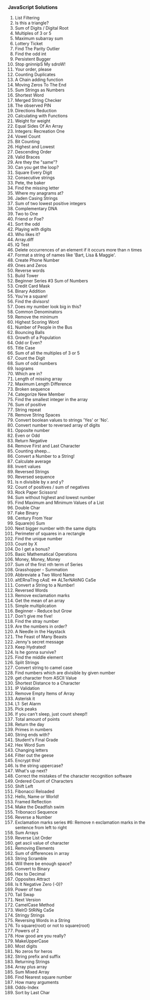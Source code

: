 ### JavaScript Solutions
1. List Filtering
2. Is this a triangle?
3. Sum of Digits / Digital Root
4. Multiples of 3 or 5
5. Maximum subarray sum
6. Lottery Ticket
7. Find The Parity Outlier
8. Find the odd int
9. Persistent Bugger
10. Stop gninnipS My sdroW!
11. Your order, please
12. Counting Duplicates
13. A Chain adding function
14. Moving Zeros To The End
15. Sum Strings as Numbers
16. Shortest Word
17. Merged String Checker
18. The observed PIN
19. Directions Reduction
20. Calculating with Functions
21. Weight for weight
22. Equal Sides Of An Array
23. Integers: Recreation One
24. Vowel Count
25. Bit Counting
26. Highest and Lowest
27. Descending Order
28. Valid Braces
29. Are they the "same"?
30. Can you get the loop?
31. Square Every Digit
32. Consecutive strings
33. Pete, the baker
34. Find the missing letter
35. Where my anagrams at?
36. Jaden Casing Strings
37. Sum of two lowest positive integers
38. Complementary DNA
39. Two to One
40. Friend or Foe?
41. Sort the odd
42. Playing with digits
43. Who likes it?
44. Array.diff
45. IQ Test
46. Delete occurrences of an element if it occurs more than n times
47. Format a string of names like 'Bart, Lisa & Maggie'.
48. Create Phone Number
49. Ones and Zeros
50. Reverse words
51. Build Tower
52. Beginner Series #3 Sum of Numbers
53. Credit Card Mask
54. Binary Addition
55. You're a square!
56. Find the divisors!
57. Does my number look big in this?
58. Common Denominators
59. Remove the minimum
60. Highest Scoring Word
61. Number of People in the Bus
62. Bouncing Balls
63. Growth of a Population
64. Odd or Even?
65. Title Case
66. Sum of all the multiples of 3 or 5
67. Count the Digit
68. Sum of odd numbers
69. Isograms
70. Which are in?
71. Length of missing array
72. Maximum Length Difference
73. Broken sequence
74. Categorize New Member
75. Find the smallest integer in the array
76. Sum of positive
77. String repeat
78. Remove String Spaces
79. Convert boolean values to strings 'Yes' or 'No'.
80. Convert number to reversed array of digits
81. Opposite number
82. Even or Odd
83. Return Negative
84. Remove First and Last Character
85. Counting sheep...
86. Convert a Number to a String!
87. Calculate average
88. Invert values
89. Reversed Strings
90. Reversed sequence
91. Is n divisible by x and y?
92. Count of positives / sum of negatives
93. Rock Paper Scissors!
94. Sum without highest and lowest number
95. Find Maximum and Minimum Values of a List
96. Double Char
97. Fake Binary
98. Century From Year
99. Square(n) Sum
100. Next bigger number with the same digits
101. Perimeter of squares in a rectangle
102. Find the unique number
103. Count by X
104. Do I get a bonus?
105. Basic Mathematical Operations
106. Money, Money, Money
107. Sum of the first nth term of Series
108. Grasshopper - Summation
109. Abbreviate a Two Word Name
110. altERnaTIng cAsE <=> ALTerNAtiNG CaSe
111. Convert a String to a Number!
112. Reversed Words
113. Remove exclamation marks
114. Get the mean of an array
115. Simple multiplication
116. Beginner - Reduce but Grow
117. Don't give me five!
118. Find the stray number
119. Are the numbers in order?
120. A Needle in the Haystack
121. The Feast of Many Beasts
122. Jenny's secret message
123. Keep Hydrated!
124. Is he gonna survive?
125. Find the middle element
126. Split Strings
127. Convert string to camel case
128. Find numbers which are divisible by given number
129. get character from ASCII Value
130. Shortest Distance to a Character
131. IP Validation
132. Remove Empty Items of Array
133. Asterisk it
134. L1: Set Alarm
135. Pick peaks
136. If you can't sleep, just count sheep!!
137. Total amount of points
138. Return the day
139. Primes in numbers
140. String ends with?
141. Student's Final Grade
142. Hex Word Sum
143. Changing letters
144. Filter out the geese
145. Encrypt this!
146. Is the string uppercase?
147. What's up next?
148. Correct the mistakes of the character recognition software
149. Ordered Count of Characters
150. Shift Left
151. Fibonacci Reloaded
152. Hello, Name or World!
153. Framed Reflection
154. Make the Deadfish swim
155. Tribonacci Sequence
156. Reverse a Number
157. Exclamation marks series #6: Remove n exclamation marks in the sentence from left to right
158. Sum Arrays
159. Reverse List Order
160. get ascii value of character
161. Removing Elements
162. Sum of differences in array
163. String Scramble
164. Will there be enough space?
165. Convert to Binary
166. Hex to Decimal
167. Opposites Attract
168. Is It Negative Zero (-0)?
169. Power of two
170. Tail Swap
171. Next Version
172. CamelCase Method
173. WeIrD StRiNg CaSe
174. Stringy Strings
175. Reversing Words in a String
176. To square(root) or not to square(root)
177. Powers of 2
178. How good are you really?
179. MakeUpperCase
180. Most digits
181. No zeros for heros
182. String prefix and suffix
183. Returning Strings
184. Array plus array
185. Sum Mixed Array
186. Find Nearest square number
187. How many arguments
188. Odds-Index
189. Sort by Last Char
